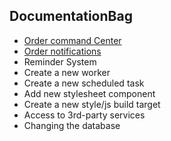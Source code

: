 DocumentationBag
---

* [Order command Center](docs/order-command-center/readme.md)
* [Order notifications](lib/order-notifications2/README.md)
* Reminder System
* Create a new worker
* Create a new scheduled task
* Add new stylesheet component
* Create a new style/js build target
* Access to 3rd-party services
* Changing the database

